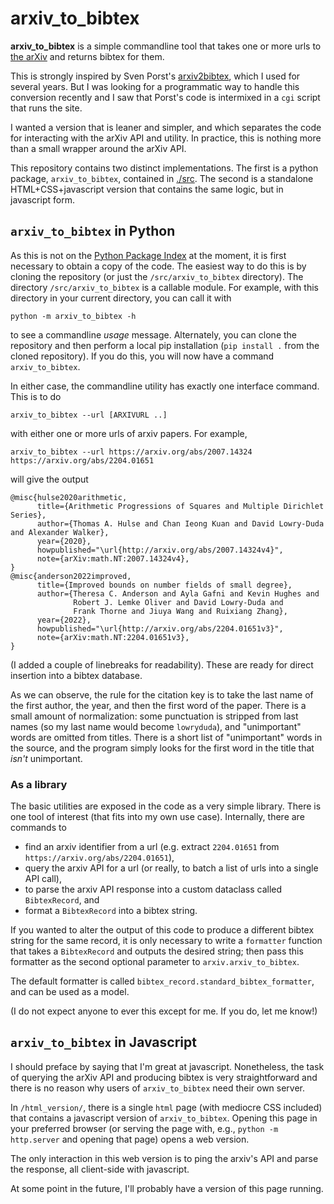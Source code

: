 
# arxiv_to_bibtex #

**arxiv_to_bibtex** is a simple commandline tool that takes one or more urls to
[the arXiv](https://arxiv.org/) and returns bibtex for them.

This is strongly inspired by Sven Porst's
[arxiv2bibtex](https://arxiv2bibtex.org/), which I used for several years. But
I was looking for a programmatic way to handle this conversion recently and I
saw that Porst's code is intermixed in a `cgi` script that runs the site.

I wanted a version that is leaner and simpler, and which separates the code for
interacting with the arXiv API and utility. In practice, this is nothing more
than a small wrapper around the arXiv API.

This repository contains two distinct implementations. The first is a python
package, `arxiv_to_bibtex`, contained in [./src](./src). The second is a
standalone HTML+CSS+javascript version that contains the same logic, but in
javascript form.


## `arxiv_to_bibtex` in Python ##

As this is not on the [Python Package Index](https://pypi.org/) at the moment,
it is first necessary to obtain a copy of the code. The easiest way to do this
is by cloning the repository (or just the `/src/arxiv_to_bibtex` directory).
The directory `/src/arxiv_to_bibtex` is a callable module. For example, with
this directory in your current directory, you can call it with

    python -m arxiv_to_bibtex -h

to see a commandline *usage* message. Alternately, you can clone the repository
and then perform a local pip installation (`pip install .` from the cloned
repository). If you do this, you will now have a command `arxiv_to_bibtex`.

In either case, the commandline utility has exactly one interface command. This
is to do

    arxiv_to_bibtex --url [ARXIVURL ..]

with either one or more urls of arxiv papers. For example,

    arxiv_to_bibtex --url https://arxiv.org/abs/2007.14324 https://arxiv.org/abs/2204.01651

will give the output


    @misc{hulse2020arithmetic,
          title={Arithmetic Progressions of Squares and Multiple Dirichlet Series},
          author={Thomas A. Hulse and Chan Ieong Kuan and David Lowry-Duda and Alexander Walker},
          year={2020},
          howpublished="\url{http://arxiv.org/abs/2007.14324v4}",
          note={arXiv:math.NT:2007.14324v4},
    }
    @misc{anderson2022improved,
          title={Improved bounds on number fields of small degree},
          author={Theresa C. Anderson and Ayla Gafni and Kevin Hughes and
                  Robert J. Lemke Oliver and David Lowry-Duda and
                  Frank Thorne and Jiuya Wang and Ruixiang Zhang},
          year={2022},
          howpublished="\url{http://arxiv.org/abs/2204.01651v3}",
          note={arXiv:math.NT:2204.01651v3},
    }

(I added a couple of linebreaks for readability). These are ready for direct
insertion into a bibtex database.

As we can observe, the rule for the citation key is to take the last name of
the first author, the year, and then the first word of the paper. There is a
small amount of normalization: some punctuation is stripped from last names (so
my last name would become `lowryduda`), and "unimportant" words are omitted
from titles. There is a short list of "unimportant" words in the source, and
the program simply looks for the first word in the title that *isn't*
unimportant.


### As a library ###

The basic utilities are exposed in the code as a very simple library. There is
one tool of interest (that fits into my own use case). Internally, there are
commands to

- find an arxiv identifier from a url (e.g. extract `2204.01651` from
  `https://arxiv.org/abs/2204.01651`),
- query the arxiv API for a url (or really, to batch a list of urls into a
  single API call),
- to parse the arxiv API response into a custom dataclass called
  `BibtexRecord`, and
- format a `BibtexRecord` into a bibtex string.

If you wanted to alter the output of this code to produce a different bibtex
string for the same record, it is only necessary to write a `formatter`
function that takes a `BibtexRecord` and outputs the desired string; then pass
this formatter as the second optional parameter to
`arxiv.arxiv_to_bibtex`.

The default formatter is called `bibtex_record.standard_bibtex_formatter`, and
can be used as a model.

(I do not expect anyone to ever this except for me. If you do, let me know!)


## `arxiv_to_bibtex` in Javascript ##

I should preface by saying that I'm great at javascript. Nonetheless, the task
of querying the arXiv API and producing bibtex is very straightforward and there
is no reason why users of `arxiv_to_bibtex` need their own server.

In `/html_version/`, there is a single `html` page (with mediocre CSS included)
that contains a javascript version of `arxiv_to_bibtex`. Opening this page in
your preferred browser (or serving the page with, e.g., `python -m http.server`
and opening that page) opens a web version.

The only interaction in this web version is to ping the arxiv's API and parse
the response, all client-side with javascript.

At some point in the future, I'll probably have a version of this page running.
